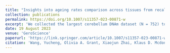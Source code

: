 ```yaml
---
title: "Insights into ageing rates comparison across tissues from recalibrating cerebellum DNA methylation clock"
collection: publications
permalink: https://doi.org/10.1007/s11357-023-00871-w
excerpt: 'We collected the largest cerebellum DNAm dataset (N = 752) to date. We found the respective epigenetic ages are all severely underestimated by six representative DNAm age clocks, with the underestimation effects more pronounced in the four clocks whose training datasets do not include brain-related tissues. We identified 613 age-associated CpGs in the cerebellum. We built BrainCortexClock to prove that a single DNAm clock can unbiasedly estimate DNAm ages of both cerebellum and cerebral cortex, when adequately and equally represented in the training dataset. Comparing ageing rates across tissues using DNA methylation multi-tissue clocks is flawed. The large underestimation of age prediction for cerebellums by previous clocks mainly reflects the improper usage of these age clocks. There exist strong and consistent ageing effects on the cerebellar methylome, and we suggest the smaller number of age-associated CpG sites in the cerebellum is largely attributed to its extremely low average cell replication rates.'
date: 19 August 2023
venue: 'GeroScience'
paperurl: 'https://link.springer.com/article/10.1007/s11357-023-00871-w'
citation: 'Wang, Yucheng, Olivia A. Grant, Xiaojun Zhai, Klaus D. Mcdonald-Maier, and Leonardo C. Schalkwyk. "Insights into ageing rates comparison across tissues from recalibrating cerebellum DNA methylation clock." GeroScience 46, no. 1 (2024): 39-56.'
---
```

